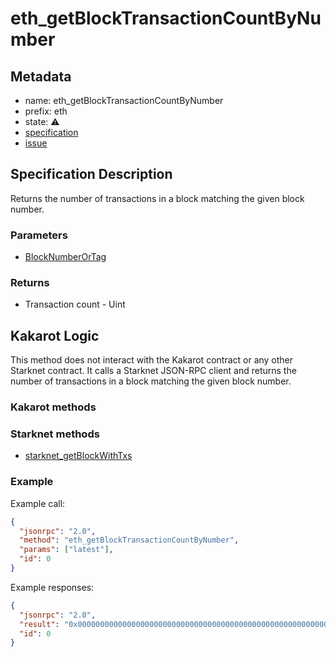 # eth_getBlockTransactionCountByNumber

## Metadata

- name: eth_getBlockTransactionCountByNumber
- prefix: eth
- state: ⚠️
- [specification](https://github.com/ethereum/execution-apis/blob/main/src/eth/block.yaml#L43)
- [issue](https://github.com/sayajin-labs/kakarot-rpc/issues/92)

## Specification Description

Returns the number of transactions in a block matching the given block number.

### Parameters

- [BlockNumberOrTag](https://github.com/ethereum/execution-apis/blob/main/src/schemas/block.yaml#L102)

### Returns

- Transaction count - Uint

## Kakarot Logic

This method does not interact with the Kakarot contract or any other Starknet
contract. It calls a Starknet JSON-RPC client and returns the number of
transactions in a block matching the given block number.

### Kakarot methods

### Starknet methods

- [starknet_getBlockWithTxs](https://github.com/starkware-libs/starknet-specs/blob/master/api/starknet_api_openrpc.json#L44)

### Example

Example call:

```json
{
  "jsonrpc": "2.0",
  "method": "eth_getBlockTransactionCountByNumber",
  "params": ["latest"],
  "id": 0
}
```

Example responses:

```json
{
  "jsonrpc": "2.0",
  "result": "0x00000000000000000000000000000000000000000000000000000000000000df",
  "id": 0
}
```
